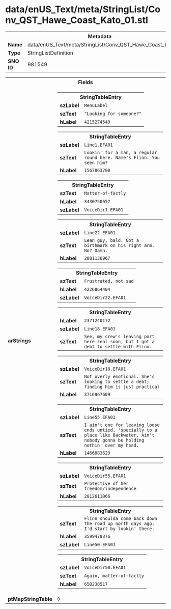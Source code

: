 <h1>data/enUS_Text/meta/StringList/Conv_QST_Hawe_Coast_Kato_01.stl</h1><table><tr><th colspan="100%">Metadata</th></tr><tr><td><b>Name</b></td><td>data/enUS_Text/meta/StringList/Conv_QST_Hawe_Coast_Kato_01.stl</td></tr><tr><td><b>Type</b></td><td>StringListDefinition</td></tr><tr><td><b>SNO ID</b></td><td>981549</td></tr></table>

<table><tr><th colspan="100%">Fields</th></tr><tr><td><b>arStrings</b></td><td><table><tr><th colspan="100%">StringTableEntry</th></tr><tr><td><b>szLabel</b></td><td><code>MenuLabel</code></td></tr><tr><td><b>szText</b></td><td><code>"Looking for someone?"</code></td></tr><tr><td><b>hLabel</b></td><td><code>4215274549</code></td></tr></table>


<table><tr><th colspan="100%">StringTableEntry</th></tr><tr><td><b>szLabel</b></td><td><code>Line1.EFA01</code></td></tr><tr><td><b>szText</b></td><td><code>Lookin' for a man, a regular round here. Name's Flinn. You seen him?</code></td></tr><tr><td><b>hLabel</b></td><td><code>1567863700</code></td></tr></table>


<table><tr><th colspan="100%">StringTableEntry</th></tr><tr><td><b>szText</b></td><td><code>Matter-of-factly</code></td></tr><tr><td><b>hLabel</b></td><td><code>3430750657</code></td></tr><tr><td><b>szLabel</b></td><td><code>VoiceDir1.EFA01</code></td></tr></table>


<table><tr><th colspan="100%">StringTableEntry</th></tr><tr><td><b>szLabel</b></td><td><code>Line22.EFA01</code></td></tr><tr><td><b>szText</b></td><td><code>Lean guy, bald. Got a birthmark on his right arm. No? Damn.</code></td></tr><tr><td><b>hLabel</b></td><td><code>2881136967</code></td></tr></table>


<table><tr><th colspan="100%">StringTableEntry</th></tr><tr><td><b>szText</b></td><td><code>Frustrated, not sad</code></td></tr><tr><td><b>hLabel</b></td><td><code>4226864404</code></td></tr><tr><td><b>szLabel</b></td><td><code>VoiceDir22.EFA01</code></td></tr></table>


<table><tr><th colspan="100%">StringTableEntry</th></tr><tr><td><b>hLabel</b></td><td><code>2371240172</code></td></tr><tr><td><b>szLabel</b></td><td><code>Line18.EFA01</code></td></tr><tr><td><b>szText</b></td><td><code>See, my crew's leaving port here real soon, but I got a debt to settle with Flinn.</code></td></tr></table>


<table><tr><th colspan="100%">StringTableEntry</th></tr><tr><td><b>szLabel</b></td><td><code>VoiceDir18.EFA01</code></td></tr><tr><td><b>szText</b></td><td><code>Not overly emotional. She's looking to settle a debt; finding him is just practical</code></td></tr><tr><td><b>hLabel</b></td><td><code>3716967609</code></td></tr></table>


<table><tr><th colspan="100%">StringTableEntry</th></tr><tr><td><b>szLabel</b></td><td><code>Line55.EFA01</code></td></tr><tr><td><b>szText</b></td><td><code>I ain't one for leaving loose ends untied, 'specially to a place like Backwater. Ain't nobody gonna be holding nothin' over my head.</code></td></tr><tr><td><b>hLabel</b></td><td><code>1466883629</code></td></tr></table>


<table><tr><th colspan="100%">StringTableEntry</th></tr><tr><td><b>szLabel</b></td><td><code>VoiceDir55.EFA01</code></td></tr><tr><td><b>szText</b></td><td><code>Protective of her freedom/independence</code></td></tr><tr><td><b>hLabel</b></td><td><code>2812611066</code></td></tr></table>


<table><tr><th colspan="100%">StringTableEntry</th></tr><tr><td><b>szText</b></td><td><code>Flinn shoulda come back down the road up north days ago. I'd start by lookin' there.</code></td></tr><tr><td><b>hLabel</b></td><td><code>3599478376</code></td></tr><tr><td><b>szLabel</b></td><td><code>Line50.EFA01</code></td></tr></table>


<table><tr><th colspan="100%">StringTableEntry</th></tr><tr><td><b>szLabel</b></td><td><code>VoiceDir50.EFA01</code></td></tr><tr><td><b>szText</b></td><td><code>Again, matter-of-factly</code></td></tr><tr><td><b>hLabel</b></td><td><code>650238517</code></td></tr></table>


</td></tr><tr><td><b>ptMapStringTable</b></td><td><code>0</code></td></tr></table>

